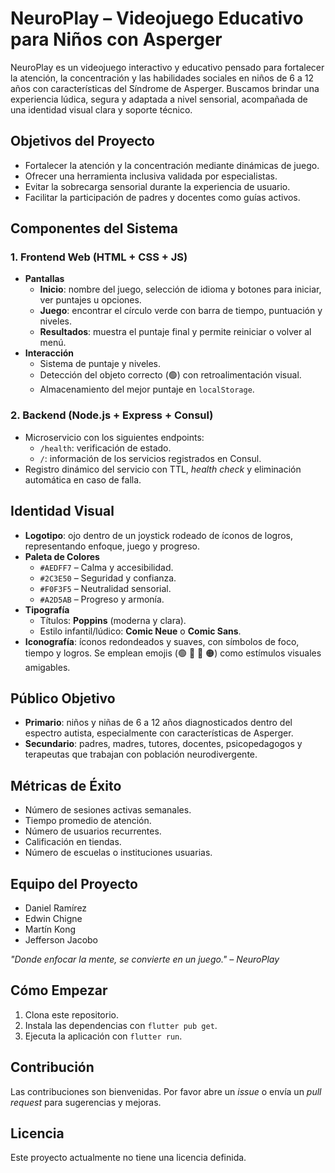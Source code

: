 # NeuroPlay – Videojuego Educativo para Niños con Asperger

NeuroPlay es un videojuego interactivo y educativo pensado para fortalecer la atención, la concentración y las habilidades sociales en niños de 6 a 12 años con características del Síndrome de Asperger. Buscamos brindar una experiencia lúdica, segura y adaptada a nivel sensorial, acompañada de una identidad visual clara y soporte técnico.

## Objetivos del Proyecto
- Fortalecer la atención y la concentración mediante dinámicas de juego.
- Ofrecer una herramienta inclusiva validada por especialistas.
- Evitar la sobrecarga sensorial durante la experiencia de usuario.
- Facilitar la participación de padres y docentes como guías activos.

## Componentes del Sistema
### 1. Frontend Web (HTML + CSS + JS)
- **Pantallas**
  - **Inicio**: nombre del juego, selección de idioma y botones para iniciar, ver puntajes u opciones.
  - **Juego**: encontrar el círculo verde con barra de tiempo, puntuación y niveles.
  - **Resultados**: muestra el puntaje final y permite reiniciar o volver al menú.
- **Interacción**
  - Sistema de puntaje y niveles.
  - Detección del objeto correcto (🟢) con retroalimentación visual.
  - Almacenamiento del mejor puntaje en `localStorage`.

### 2. Backend (Node.js + Express + Consul)
- Microservicio con los siguientes endpoints:
  - `/health`: verificación de estado.
  - `/`: información de los servicios registrados en Consul.
- Registro dinámico del servicio con TTL, *health check* y eliminación automática en caso de falla.

## Identidad Visual
- **Logotipo**: ojo dentro de un joystick rodeado de íconos de logros, representando enfoque, juego y progreso.
- **Paleta de Colores**
  - `#AEDFF7` – Calma y accesibilidad.
  - `#2C3E50` – Seguridad y confianza.
  - `#F0F3F5` – Neutralidad sensorial.
  - `#A2D5AB` – Progreso y armonía.
- **Tipografía**
  - Títulos: **Poppins** (moderna y clara).
  - Estilo infantil/lúdico: **Comic Neue** o **Comic Sans**.
- **Iconografía**: íconos redondeados y suaves, con símbolos de foco, tiempo y logros. Se emplean emojis (🟢 🔴 🔵 🟠) como estímulos visuales amigables.

## Público Objetivo
- **Primario**: niños y niñas de 6 a 12 años diagnosticados dentro del espectro autista, especialmente con características de Asperger.
- **Secundario**: padres, madres, tutores, docentes, psicopedagogos y terapeutas que trabajan con población neurodivergente.

## Métricas de Éxito
- Número de sesiones activas semanales.
- Tiempo promedio de atención.
- Número de usuarios recurrentes.
- Calificación en tiendas.
- Número de escuelas o instituciones usuarias.

## Equipo del Proyecto
- Daniel Ramírez
- Edwin Chigne
- Martín Kong
- Jefferson Jacobo

*"Donde enfocar la mente, se convierte en un juego." – NeuroPlay*

## Cómo Empezar
1. Clona este repositorio.
2. Instala las dependencias con `flutter pub get`.
3. Ejecuta la aplicación con `flutter run`.

## Contribución
Las contribuciones son bienvenidas. Por favor abre un *issue* o envía un *pull request* para sugerencias y mejoras.

## Licencia
Este proyecto actualmente no tiene una licencia definida.
